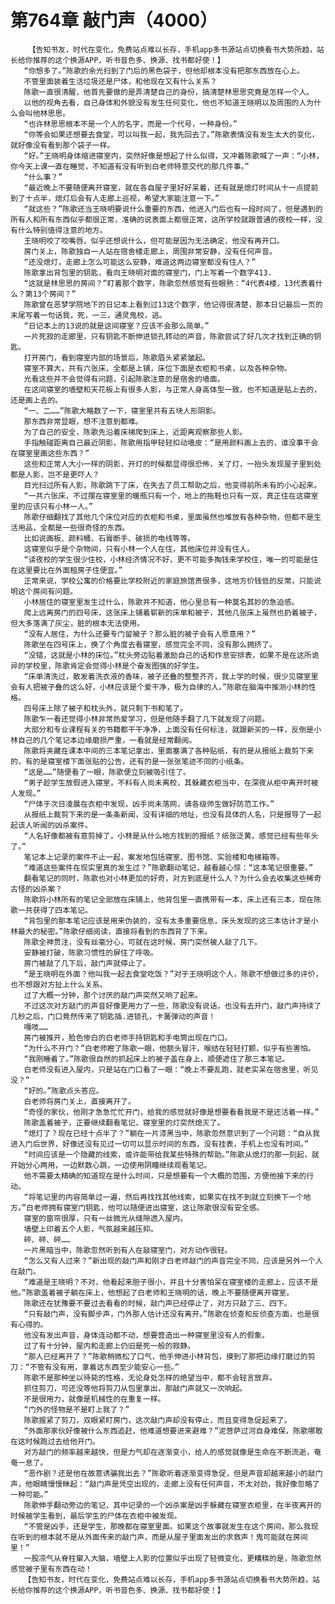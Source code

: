 # 第764章 敲门声（4000）
        【告知书友，时代在变化，免费站点难以长存，手机app多书源站点切换看书大势所趋，站长给你推荐的这个换源APP，听书音色多、换源、找书都好使！】
       “你想多了。”陈歌的余光扫到了门后的黑色袋子，但他却根本没有把那东西放在心上。
       不管里面装着生活垃圾还是尸体，和他现在又有什么关系？
       陈歌一直很清醒，他首先要做的是弄清楚自己的身份，搞清楚林思思究竟是怎样一个人。
       以他的视角去看，自己身体和外貌没有发生任何变化，他也不知道王晓明以及周围的人为什么会叫他林思思。
       “也许林思思根本不是一个人的名字，而是一个代号，一种身份。”
       “你等会如果还想要去食堂，可以叫我一起，我先回去了。”陈歌表情没有发生太大的变化，就好像没有看到那个袋子一样。
       “好。”王晓明身体缩进寝室内，突然好像是想起了什么似得，又冲着陈歌喊了一声：“小林，你今天上课一直在睡觉，不知道有没有听到白老师特意交代的那几件事。”
       “什么事？”
       “最近晚上不要随便离开寝室，就在各自屋子里好好呆着，还有就是熄灯时间从十一点提前到了十点半，熄灯后会有人走廊上巡视，希望大家能注意一下。”
       “就这些？”陈歌还当王晓明要说什么重要的东西，他进入门后也有一段时间了，但是遇到的所有人和所有东西似乎都很正常，准确的说表面上都很正常，这所学校就跟普通的夜校一样，没有什么特别值得注意的地方。
       王晓明咬了咬嘴唇，似乎还想说什么，但可能是因为无法确定，他没有再开口。
       房门关上，陈歌独自一人站在宿舍楼走廊上，周围非常安静，没有任何声音。
       “还没熄灯，走廊上怎么可能这么安静，难道这两边寝室都没有住人？”
       陈歌拿出背包里的钥匙，看向王晓明对面的寝室门，门上写着一个数字413.
       “这就是林思思的房间？”盯着那个数字，陈歌忽然感觉有些眼熟：“4代表4楼，13代表着什么？第13个房间？”
       陈歌曾在恶梦学院地下的日记本上看到过13这个数字，他记得很清楚，那本日记最后一页的末尾写着一句话我，死，一三，通灵鬼校，逃。
       “日记本上的13说的就是这间寝室？应该不会那么简单。”
       一片死寂的走廊里，只有钥匙不断伸进锁孔转动的声音，陈歌尝试了好几次才找到正确的钥匙。
       打开房门，看到寝室内部的场景后，陈歌眉头紧紧皱起。
       寝室不算大，共有六张床，全都是上铺，床位下面是衣柜和书桌，以及各种杂物。
       光看这些并不会觉得有问题，引起陈歌注意的是宿舍的墙面。
       在这间寝室的墙壁和天花板上有很多人影，与正常人身高体型一致，也不知道是贴上去的，还是画上去的。
       “一、二……”陈歌大略数了一下，寝室里共有五块人形阴影。
       那东西非常显眼，想不注意到都难。
       为了自己的安全，陈歌先沿着床梯爬到床上，近距离观察那些人影。
       手指触碰距离自己最近阴影，陈歌用指甲轻轻扣动墙皮：“是用颜料画上去的，谁没事干会在寝室里画这些东西？”
       这些和正常人大小一样的阴影，开灯的时候都显得很恐怖，关了灯，一抬头发现屋子里到处都是人影，岂不是更吓人？
       目光扫过所有人影，陈歌跳下了床，在失去了员工帮助之后，他变得前所未有的小心起来。
       “一共六张床，不过摆在寝室里的暖瓶只有一个，地上的拖鞋也只有一双，真正住在这寝室里的应该只有小林一人。”
       陈歌仔细翻找了其他几个床位对应的衣柜和书桌，里面虽然也堆放有各种杂物，但都不是生活用品，全都是一些很奇怪的东西。
       比如说画板、颜料桶、石膏断手、破损的电线等等。
       这寝室似乎是个杂物间，只有小林一个人在住，其他床位并没有住人。
       “读夜校的学生很少住校，小林经济情况不好，更不可能多掏钱来学校住，唯一的可能是住在这里要比在外面租房子住便宜。”
       正常来说，学校公寓的价格要比学校附近的家庭旅馆贵很多，这地方价钱低的反常，只能说明这个房间有问题。
       小林居住的寝室里发生过什么，陈歌并不知道，他心里总有一种莫名其妙的急迫感。
       爬上远离房门的四号床，这张床上铺着崭新的床单和被子，其他几张床上虽然也扔着被子，但大多落满了灰尘，脏的根本无法使用。
       “没有人居住，为什么还要专门留被子？那么脏的被子会有人愿意用？”
       陈歌坐在四号床上，换了个角度去看寝室，感觉完全不同，没有那么拥挤了。
       “没错，这就是小林的床位。”枕头旁边贴着激励自己的话和作息安排表，如果不是在这所诡异的学校里，陈歌肯定会觉得小林是个奋发图强的好学生。
       “床单清洗过，散发着洗衣液的香味，被子还叠的整整齐齐，我上学的时候，很少见寝室里会有人把被子叠的这么好，小林应该是个爱干净，极为自律的人。”陈歌在脑海中推测小林的性格。
       四号床上除了被子和枕头外，就只剩下书和笔了。
       陈歌乍一看还觉得小林非常热爱学习，但是他随手翻了几下就发现了问题。
       大部分和专业课程有关的书籍都干干净净，上面没有任何标注，就跟新买的一样，反倒是小林自己的几个笔记本边缘磨损严重，一看就是经常翻阅。
       陈歌将夹藏在课本中间的三本笔记拿出，里面塞满了各种贴纸，有的是从报纸上裁剪下来的，有的是寝室楼下面张贴的公告，还有的是一张张笔迹不同的小纸条。
       “这是……”随便看了一眼，陈歌便立刻被吸引住了。
       “男子趁学生放假进入寝室，不料有人尚未离校，其躲藏衣柜当中，在深夜从柜中离开时被人发现。”
       “尸体于次日凌晨在衣柜中发现，凶手尚未落网，请各级师生做好防范工作。”
       从报纸上裁剪下来的是一条条新闻，没有详细的地址，也没有具体的人名，只是报导了一起起该人听闻的凶杀案件。
       “人名好像都被有意剪掉了，小林是从什么地方找到的报纸？纸张泛黄，感觉已经有些年头了。”
       笔记本上记录的案件不止一起，案发地包括寝室、图书馆、实验楼和电梯箱等。
       “难道这些案件在现实里真的发生过？”陈歌翻动笔记，越看越心惊：“这本笔记很重要。”
       翻看笔记的同时，陈歌也对小林更加的好奇，对方到底是什么人？为什么会去收集这些稀奇古怪的凶杀案？
       陈歌将小林所有的笔记全部放在床铺上，他背包里一直携带有一本，床上还有三本，现在陈歌一共获得了四本笔记。
       “背包里的那本笔记应该是用来伪装的，没有太多重要信息，床头发现的这三本估计才是小林最大的秘密。”陈歌仔细阅读，直接将看到的东西背了下来。
       陈歌全神贯注，没有丝毫分心，可就在这时候，房门突然被人敲了几下。
       安静被打破，陈歌习惯性的屏住了呼吸。
       房门被敲了几下后，敲门声就停止了。
       “是王晓明在外面？他叫我一起去食堂吃饭？”对于王晓明这个人，陈歌不想做过多的评价，也不想跟对方扯上什么关系。
       过了大概一分钟，那个讨厌的敲门声突然又响了起来。
       不过这次对方敲门的声音好像更用力了一些，陈歌没有说话，也没有去开门，敲门声持续了几秒之后，门口竟然传来了钥匙插.进锁孔，卡簧弹动的声音！
       嘎吱……
       房门被推开，脸色惨白的白老师手持钥匙和手电筒出现在门口。
       “为什么不开门？”白老师瞪了陈歌一眼，他额头冒汗，喉结在轻轻打颤，似乎有些害怕。
       “我刚睡着了。”陈歌很自然的抓起床上的被子盖在身上，顺便遮住了那三本笔记。
       白老师没有进入屋内，只是站在门口看了一眼：“晚上不要乱跑，就老实呆在宿舍里，听见没？”
       “好的。”陈歌点头答应。
       白老师将房门关上，直接离开了。
       “奇怪的家伙，他刚才急急忙忙开门，给我的感觉就好像是想要看看我是不是还活着一样。”
       陈歌盖着被子，正要继续翻看笔记，寝室里的灯突然熄灭了。
       “熄灯了？现在已经十点半了？”躺在一片漆黑当中，陈歌忽然意识到了一个问题：“自从我进入门后世界，好像还没有见过一切可以显示时间的东西，没有挂表，手机上也没有时间。”
       “时间应该是一个隐藏的线索，或许能带给我某些特殊的帮助。”陈歌从熄灯的那一刻起，就开始分心两用，一边默数心跳，一边使用阴瞳继续观看笔记。
       他不需要太精确的知道现在是什么时间，只是想要有一个大概的范围，方便他接下来的行动。
       “将笔记里的内容简单过一遍，然后再找找其他线索，如果实在找不到就立刻换下一个地方。”白老师拥有寝室门钥匙，他可以随便进出寝室，这让陈歌很没有安全感。
       寝室的窗帘很厚，只有一丝微光从缝隙透入屋内。
       墙壁上印着五个人影，气氛越来越压抑。
       砰、砰、砰……
       一片黑暗当中，陈歌忽然听到有人在敲寝室门，对方动作很轻。
       “怎么又有人过来？”新出现的敲门声和刚才白老师敲门的声音完全不同，应该是另外一个人在敲门。
       “难道是王晓明？不对，他看起来胆子很小，并且十分害怕呆在寝室楼的走廊上，应该不是他。”陈歌盖着被子躺在床上，他想起了白老师和王晓明的话，晚上不要随便离开寝室。
       陈歌还在犹豫要不要过去看看的时候，敲门声已经停止了，对方只敲了三、四下。
       “只有敲门声，没有脚步声，门外那人估计还没有离开。”陈歌在侦查和反侦查方面，也是很有心得的。
       他没有发出声音，身体连动都不动，想要营造出一种寝室里没有人的假象。
       过了有十分钟，屋内和走廊上仍旧是死一般的寂静。
       “那人已经离开了？”陈歌稍微松了口气，他手伸进小林背包，摸到了那把边缘打磨过的剪刀：“不管有没有用，拿着这东西至少能安心一些。”
       陈歌不是那种坐以待毙的性格，无论身处怎样的绝望当中，都不会轻言放弃。
       抓住剪刀，可还没等他将剪刀从包里拿出，那敲门声就又一次响起。
       不是很用力，就像是机械性的在重复一样。
       “门外的怪物是不是盯上我了？”
       陈歌握紧了剪刀，双眼紧盯房门，这次敲门声却没有停止，而且变得急促起来了。
       “外面那家伙好像被什么东西追赶，他难道想要进来避难？”泥菩萨过河自身难保，陈歌哪敢在这时候跑过去给他开门。
       对方敲门的频率越来越快，但是力气却在逐渐变小，给人的感觉就像是生命在不断流逝，奄奄一息了。
       “恶作剧？还是他在故意诱骗我出去？”陈歌听着逐渐变得急促，但是声音却越来越小的敲门声，他眼睛慢慢眯起：“敲门声是凭空出现的，走廊上没有任何声音，不太对劲，我好像忽略了一种可能。”
       陈歌伸手翻动旁边的笔记，其中记录的一个凶杀案是凶手躲藏在寝室衣柜里，在半夜离开的时候被学生看到，最后学生的尸体在衣柜中被发现。
       “不管是凶手，还是学生，那晚都在寝室里面。如果这个故事就发生在这个房间，那么我现在听到的根本就不是从外面传来的敲门声，而是从屋子里面发出的求救声！鬼可能就在房间里！”
       一股凉气从脊柱窜入大脑，墙壁上人影的位置似乎出现了轻微变化，更糟糕的是，陈歌忽然感觉被子里有东西在动！
       【告知书友，时代在变化，免费站点难以长存，手机app多书源站点切换看书大势所趋，站长给你推荐的这个换源APP，听书音色多、换源、找书都好使！】